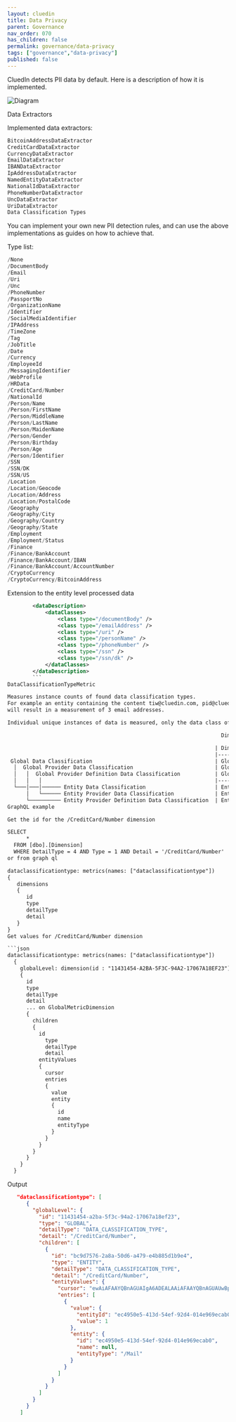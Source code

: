 ```yaml
---
layout: cluedin
title: Data Privacy
parent: Governance
nav_order: 070
has_children: false
permalink: governance/data-privacy
tags: ["governance","data-privacy"]
published: false
---
```


CluedIn detects PII data by default. Here is a description of how it is implemented.

![Diagram](../assets/images/governance/intro-compliance.png)  

Data Extractors

Implemented data extractors:

```csharp
BitcoinAddressDataExtractor
CreditCardDataExtractor
CurrencyDataExtractor
EmailDataExtractor
IBANDataExtractor
IpAddressDataExtractor
NamedEntityDataExtractor
NationalIdDataExtractor
PhoneNumberDataExtractor
UncDataExtractor
UriDataExtractor
Data Classification Types
```
You can implement your own new PII detection rules, and can use the above implementations as guides on how to achieve that. 

Type list:

```csharp
/None
/DocumentBody
/Email
/Uri
/Unc
/PhoneNumber
/PassportNo
/OrganizationName
/Identifier
/SocialMediaIdentifier
/IPAddress
/TimeZone
/Tag
/JobTitle
/Date
/Currency
/EmployeeId
/MessagingIdentifier
/WebProfile
/HRData
/CreditCard/Number
/NationalId
/Person/Name
/Person/FirstName
/Person/MiddleName
/Person/LastName
/Person/MaidenName
/Person/Gender
/Person/Birthday
/Person/Age
/Person/Identifier
/SSN
/SSN/DK
/SSN/US
/Location
/Location/Geocode
/Location/Address
/Location/PostalCode
/Geography
/Geography/City
/Geography/Country
/Geography/State
/Employment
/Employment/Status
/Finance
/Finance/BankAccount
/Finance/BankAccount/IBAN
/Finance/BankAccount/AccountNumber
/CryptoCurrency
/CryptoCurrency/BitcoinAddress
```
Extension to the entity level processed data

```xml
        <dataDescription>
        	<dataClasses>
        		<class type="/documentBody" />
        		<class type="/emailAddress" />
        		<class type="/uri" />
        		<class type="/personName" />
        		<class type="/phoneNumber" />
        		<class type="/ssn" />
        		<class type="/ssn/dk" />
        	</dataClasses>
        </dataDescription>
        ```
DataClassificationTypeMetric

Measures instance counts of found data classification types.
For example an entity containing the content tiw@cluedin.com, pid@cluedin.com, msh@cluedin.com
will result in a measurement of 3 email addresses.

Individual unique instances of data is measured, only the data class of the found is measured.

                                                                    Dimension Table:

                                                                  | DimensionType         | DetailType             | ProviderDefinitionId | ProviderId | Detail              | Persistence                       |
                                                                  |-----------------------|------------------------|----------------------|------------|---------------------|-----------------------------------|
 Global Data Classification                                       | Global                | DataClassificationType |                      |            | Classification Type | EntityMetric                      |
  │  Global Provider Data Classification                          | GlobalIntegrationType | DataClassificationType |                      | Id         | Classification Type | EntityMetric                      |
  │   │  Global Provider Definition Data Classification           | GlobalIntegration     | DataClassificationType | Id                   | Id         | Classification Type | EntityMetric                      |
  │   │   │                                                       |-----------------------|------------------------|----------------------|------------|---------------------|-----------------------------------|
  └───│───│────── Entity Data Classification                      | Entity                | DataClassificationType |                      |            | Classification Type | EntityMetric                      |
      │   └────── Entity Provider Data Classification             | EntityIntegrationType | DataClassificationType |                      | Id         | Classification Type | EntityMetric                      |
      └────────── Entity Provider Definition Data Classification  | EntityIntegration     | DataClassificationType | Id                   | Id         | Classification Type | EntityMetric                      |
GraphQL example

Get the id for the /CreditCard/Number dimension

SELECT 
      *
  FROM [dbo].[Dimension]
  WHERE DetailType = 4 AND Type = 1 AND Detail = '/CreditCard/Number'
or from graph ql

dataclassificationtype: metrics(names: ["dataclassificationtype"])
{
   dimensions
   {
      id
      type
      detailType
      detail
   }
}
Get values for /CreditCard/Number dimension

```json
dataclassificationtype: metrics(names: ["dataclassificationtype"]) 
  {
    globalLevel: dimension(id : "11431454-A2BA-5F3C-94A2-17067A18EF23")
    {
      id
      type
      detailType
      detail
      ... on GlobalMetricDimension
      {
        children
        {
          id
      		type
      		detailType
      		detail
          entityValues
          {
            cursor
            entries
            {
              value
              entity
              {
                id
                name
                entityType
              }
            }
          }
        }
      }
    }
  }
  ```
Output

```json
   "dataclassificationtype": [
      {
        "globalLevel": {
          "id": "11431454-a2ba-5f3c-94a2-17067a18ef23",
          "type": "GLOBAL",
          "detailType": "DATA_CLASSIFICATION_TYPE",
          "detail": "/CreditCard/Number",
          "children": [
            {
              "id": "bc9d7576-2a8a-50d6-a479-e4b885d1b9e4",
              "type": "ENTITY",
              "detailType": "DATA_CLASSIFICATION_TYPE",
              "detail": "/CreditCard/Number",
              "entityValues": {
                "cursor": "ewAiAFAAYQBnAGUAIgA6ADEALAAiAFAAYQBnAGUAUwBpAHoAZQAiADoAMgAwAH0A",
                "entries": [
                  {
                    "value": {
                      "entityId": "ec4950e5-413d-54ef-92d4-014e969ecab0",
                      "value": 1
                    },
                    "entity": {
                      "id": "ec4950e5-413d-54ef-92d4-014e969ecab0",
                      "name": null,
                      "entityType": "/Mail"
                    }
                  }
                ]
              }
            }
          ]
        }
      }
    ]
```